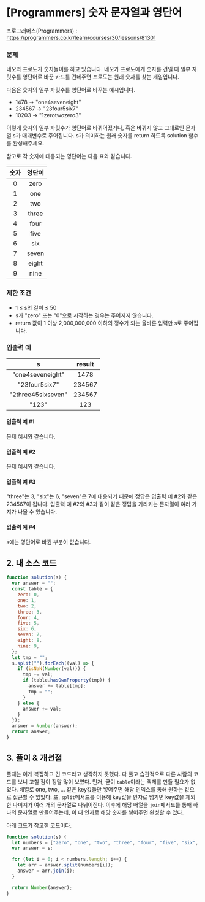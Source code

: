 # [Programmers] 숫자 문자열과 영단어

프로그래머스(Programmers) : https://programmers.co.kr/learn/courses/30/lessons/81301

### 문제

네오와 프로도가 숫자놀이를 하고 있습니다. 네오가 프로도에게 숫자를 건넬 때 일부 자릿수를 영단어로 바꾼 카드를 건네주면 프로도는 원래 숫자를 찾는 게임입니다.

다음은 숫자의 일부 자릿수를 영단어로 바꾸는 예시입니다.

- 1478 → "one4seveneight"
- 234567 → "23four5six7"
- 10203 → "1zerotwozero3"

이렇게 숫자의 일부 자릿수가 영단어로 바뀌어졌거나, 혹은 바뀌지 않고 그대로인 문자열 s가 매개변수로 주어집니다. s가 의미하는 원래 숫자를 return 하도록 solution 함수를 완성해주세요.

참고로 각 숫자에 대응되는 영단어는 다음 표와 같습니다.

| 숫자 | 영단어 |
| :--: | :----: |
|  0   |  zero  |
|  1   |  one   |
|  2   |  two   |
|  3   | three  |
|  4   |  four  |
|  5   |  five  |
|  6   |  six   |
|  7   | seven  |
|  8   | eight  |
|  9   |  nine  |

### 제한 조건

- 1 ≤ s의 길이 ≤ 50
- s가 "zero" 또는 "0"으로 시작하는 경우는 주어지지 않습니다.
- return 값이 1 이상 2,000,000,000 이하의 정수가 되는 올바른 입력만 s로 주어집니다.

### 입출력 예

|         s          | result |
| :----------------: | :----: |
|  "one4seveneight"  |  1478  |
|   "23four5six7"    | 234567 |
| "2three45sixseven" | 234567 |
|       "123"        |  123   |

#### 입출력 예 #1

문제 예시와 같습니다.

#### 입출력 예 #2

문제 예시와 같습니다.

#### 입출력 예 #3

"three"는 3, "six"는 6, "seven"은 7에 대응되기 때문에 정답은 입출력 예 #2와 같은 234567이 됩니다.
입출력 예 #2와 #3과 같이 같은 정답을 가리키는 문자열이 여러 가지가 나올 수 있습니다.

#### 입출력 예 #4

s에는 영단어로 바뀐 부분이 없습니다.

## 2. 내 소스 코드

```javascript
function solution(s) {
  var answer = "";
  const table = {
    zero: 0,
    one: 1,
    two: 2,
    three: 3,
    four: 4,
    five: 5,
    six: 6,
    seven: 7,
    eight: 8,
    nine: 9,
  };
  let tmp = "";
  s.split("").forEach((val) => {
    if (isNaN(Number(val))) {
      tmp += val;
      if (table.hasOwnProperty(tmp)) {
        answer += table[tmp];
        tmp = "";
      }
    } else {
      answer += val;
    }
  });
  answer = Number(answer);
  return answer;
}
```

## 3. 풀이 & 개선점

풀때는 이게 복잡하고 긴 코드라고 생각하지 못했다. 다 풀고 습관적으로 다른 사람의 코드를 보니 고칠 점이 정말 많이 보였다.
먼저, 굳이 `table`이라는 객체를 만들 필요가 없었다. 배열로 one, two, ... 같은 key값들만 넣어주면 해당 인덱스를 통해 원하는 값으로 접근할 수 있었다.
또, `split`메서드를 이용해 key값을 인자로 넘기면 key값을 제외한 나머지가 여러 개의 문자열로 나뉘어진다. 이후에 해당 배열을 `join`메서드를 통해 하나의 문자열로 만들어주는데, 이 때 인자로 해당 숫자를 넣어주면 완성할 수 있다.

아래 코드가 참고한 코드이다.

```javascript
function solution(s) {
  let numbers = ["zero", "one", "two", "three", "four", "five", "six", "seven", "eight", "nine"];
  var answer = s;

  for (let i = 0; i < numbers.length; i++) {
    let arr = answer.split(numbers[i]);
    answer = arr.join(i);
  }

  return Number(answer);
}
```

